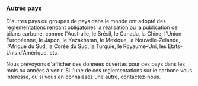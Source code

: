 ### Autres pays

D'autres pays ou groupes de pays dans le monde ont adopté des règlementations rendant obligatoires la réalisation ou la publication de bilans carbone, comme l'Australie, le Brésil, le Canada, la Chine, l'Union Européenne, le Japon, le Kazakhstan, le Mexique, la Nouvelle-Zélande, l'Afrique du Sud, la Corée du Sud, la Turquie, le Royaume-Uni, les États-Unis d'Amérique, etc.

Nous prévoyons d'afficher des données ouvertes pour ces pays dans les mois ou années à venir. Si l'une de ces règlementations sur le carbone vous intéresse, ou si vous en connaissez une autre, contactez-nous.
